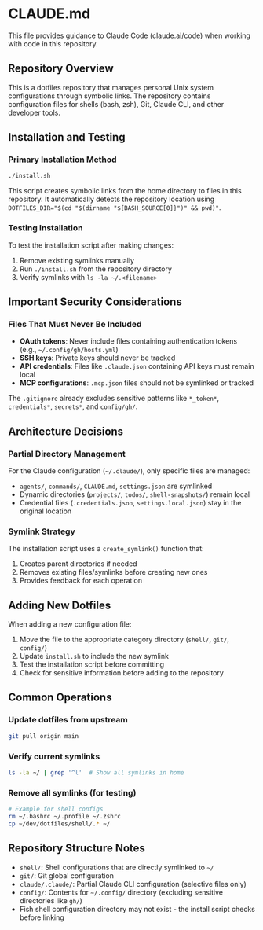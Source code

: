 # CLAUDE.md

This file provides guidance to Claude Code (claude.ai/code) when working with code in this repository.

## Repository Overview

This is a dotfiles repository that manages personal Unix system configurations through symbolic links. The repository contains configuration files for shells (bash, zsh), Git, Claude CLI, and other developer tools.

## Installation and Testing

### Primary Installation Method
```bash
./install.sh
```
This script creates symbolic links from the home directory to files in this repository. It automatically detects the repository location using `DOTFILES_DIR="$(cd "$(dirname "${BASH_SOURCE[0]}")" && pwd)"`.

### Testing Installation
To test the installation script after making changes:
1. Remove existing symlinks manually
2. Run `./install.sh` from the repository directory
3. Verify symlinks with `ls -la ~/.<filename>`

## Important Security Considerations

### Files That Must Never Be Included
- **OAuth tokens**: Never include files containing authentication tokens (e.g., `~/.config/gh/hosts.yml`)
- **SSH keys**: Private keys should never be tracked
- **API credentials**: Files like `.claude.json` containing API keys must remain local
- **MCP configurations**: `.mcp.json` files should not be symlinked or tracked

The `.gitignore` already excludes sensitive patterns like `*_token*`, `credentials*`, `secrets*`, and `config/gh/`.

## Architecture Decisions

### Partial Directory Management
For the Claude configuration (`~/.claude/`), only specific files are managed:
- `agents/`, `commands/`, `CLAUDE.md`, `settings.json` are symlinked
- Dynamic directories (`projects/`, `todos/`, `shell-snapshots/`) remain local
- Credential files (`.credentials.json`, `settings.local.json`) stay in the original location

### Symlink Strategy
The installation script uses a `create_symlink()` function that:
1. Creates parent directories if needed
2. Removes existing files/symlinks before creating new ones
3. Provides feedback for each operation

## Adding New Dotfiles

When adding a new configuration file:
1. Move the file to the appropriate category directory (`shell/`, `git/`, `config/`)
2. Update `install.sh` to include the new symlink
3. Test the installation script before committing
4. Check for sensitive information before adding to the repository

## Common Operations

### Update dotfiles from upstream
```bash
git pull origin main
```

### Verify current symlinks
```bash
ls -la ~/ | grep '^l'  # Show all symlinks in home
```

### Remove all symlinks (for testing)
```bash
# Example for shell configs
rm ~/.bashrc ~/.profile ~/.zshrc
cp ~/dev/dotfiles/shell/.* ~/
```

## Repository Structure Notes

- `shell/`: Shell configurations that are directly symlinked to `~/`
- `git/`: Git global configuration
- `claude/.claude/`: Partial Claude CLI configuration (selective files only)
- `config/`: Contents for `~/.config/` directory (excluding sensitive directories like `gh/`)
- Fish shell configuration directory may not exist - the install script checks before linking